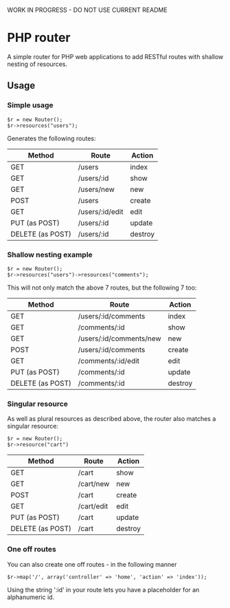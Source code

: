 WORK IN PROGRESS - DO NOT USE CURRENT README




# PHP router #

A simple router for PHP web applications to add RESTful routes with
shallow nesting of resources.

## Usage ##

### Simple usage ###

<pre><code>$r = new Router();
$r->resources("users");
</code></pre>

Generates the following routes:

<table>
<thead>
<tr>
<th>Method</th>
<th>Route</th>
<th>Action</th>
</tr>
</thead>
<tbody>
<tr>
<td>GET</td>
<td>/users</td>
<td>index</td>
</tr>
<tr>
<td>GET</td>
<td>/users/:id</td>
<td>show</td>
</tr>
<tr>
<td>GET</td>
<td>/users/new</td>
<td>new</td>
</tr>
<tr>
<td>POST</td>
<td>/users</td>
<td>create</td>
</tr>
<tr>
<td>GET</td>
<td>/users/:id/edit</td>
<td>edit</td>
</tr>
<tr>
<td>PUT (as POST)</td>
<td>/users/:id</td>
<td>update</td>
</tr>
<tr>
<td>DELETE (as POST)</td>
<td>/users/:id</td>
<td>destroy</td>
</tr>
</tbody>
</table>

### Shallow nesting example ###

<pre><code>$r = new Router();
$r->resources("users")->resources("comments");
</code></pre>

This will not only match the above 7 routes, but the following 7 too:

<table>
<thead>
<tr>
<th>Method</th>
<th>Route</th>
<th>Action</th>
</tr>
</thead>
<tbody>
<tr>
<td>GET</td>
<td>/users/:id/comments</td>
<td>index</td>
</tr>
<tr>
<td>GET</td>
<td>/comments/:id</td>
<td>show</td>
</tr>
<tr>
<td>GET</td>
<td>/users/:id/comments/new</td>
<td>new</td>
</tr>
<tr>
<td>POST</td>
<td>/users/:id/comments</td>
<td>create</td>
</tr>
<tr>
<td>GET</td>
<td>/comments/:id/edit</td>
<td>edit</td>
</tr>
<tr>
<td>PUT (as POST)</td>
<td>/comments/:id</td>
<td>update</td>
</tr>
<tr>
<td>DELETE (as POST)</td>
<td>/comments/:id</td>
<td>destroy</td>
</tr>
</tbody>
</table>


### Singular resource ###

As well as plural resources as described above, the router also
matches a singular resource:

<pre><code>$r = new Router();
$r->resource("cart")
</code></pre>

<table>
<thead>
<tr>
<th>Method</th>
<th>Route</th>
<th>Action</th>
</tr>
</thead>
<tbody>
<tr>
<td>GET</td>
<td>/cart</td>
<td>show</td>
</tr>
<tr>
<td>GET</td>
<td>/cart/new</td>
<td>new</td>
</tr>
<tr>
<td>POST</td>
<td>/cart</td>
<td>create</td>
</tr>
<tr>
<td>GET</td>
<td>/cart/edit</td>
<td>edit</td>
</tr>
<tr>
<td>PUT (as POST)</td>
<td>/cart</td>
<td>update</td>
</tr>
<tr>
<td>DELETE (as POST)</td>
<td>/cart</td>
<td>destroy</td>
</tr>
</tbody>
</table>

### One off routes ###

You can also create one off routes - in the following manner

<pre><code>$r->map('/', array('controller' => 'home', 'action' => 'index'));</code></pre>

Using the string ':id' in your route lets you have a placeholder for
an alphanumeric id.
